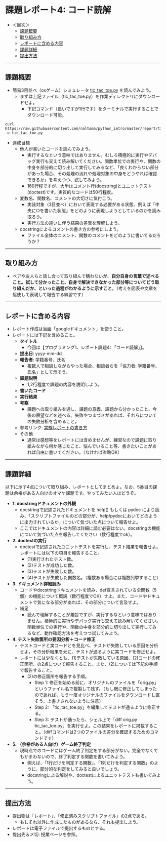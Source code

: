 # 課題レポート4: コード読解

- ＜目次＞
  - <a href="#abst">課題概要</a>
  - <a href="#howto">取り組み方</a>
  - <a href="#report">レポートに含める内容</a>
  - <a href="#level1">課題詳細</a>
  - <a href="#upload">提出方法</a>

<hr>

## <a name="abst">課題概要</a>
- 簡易3目並べ（oxゲーム）シミュレータ [tic_tac_toe.py](./tic_tac_toe.py) を読んでみよう。
  - まずは上記ファイル（tic_tac_toe.py）を作業ディレクトリにダウンロードせよ。
    - 下記コマンド（長いですが1行です）をターミナルで実行することでダウンロード可能。

```
curl https://raw.githubusercontent.com/naltoma/python_intro/master/report/tic_tac_toe.py -o tic_tac_toe.py
```

- 達成目標
  - 他人が書いたコードを読んでみよう。
    - 実行するなという意味ではありません。むしろ積極的に実行やデバッグ実行も交えて読み解いてください。関数単位での実行や、関数の中身を部分的に切り出して実行してみるなど、「良くわからない部分があった場合、その処理の流れや処理対象の中身をどうやれば確認できるか」を考えつつ、試してみよう。
    - 160行程ですが、大半はコメント行(docstring)とユニットテスト(doctest)です。実質的なコードは50行程度。
  - 変数名、関数名、コメントの大切さに気付こう。
    - 実装対象（3目並べ）において表現する必要がある状態、例えば「中央に○を書いた状態」をどのように表現しようとしているのかを読み取ろう。
    - 実行方法の違いに伴う結果の差異を理解しよう。
  - docstringによるコメントの書き方の参考にしよう。
    - ファイル全体のコメント、関数のコメントをどのように書いてるだろうか？

<hr>

## <a name="howto">取り組み方</a>
- ペアや友人らと話し合って取り組んで構わないが、**自分自身の言葉で述べること。試して分かったこと、自身で解決できなかった部分等についてどう取り組んだか、といった過程がわかるように示すこと**。（考えを図表や文章を駆使して表現して報告する練習です）

<hr>

## <a name="report">レポートに含める内容</a>
- レポート作成は当面「googleドキュメント」を使うこと。
- レポートには下記を含めること。
  - **タイトル**
    - 今回は【プログラミング1、レポート課題4: 「コード読解」】。
  - **提出日**: yyyy-mm-dd
  - **報告者**: 学籍番号、氏名
    - 複数人で相談しながらやった場合、相談者らを「協力者: 学籍番号、氏名」として示そう。
  - **課題説明**
    - 1,2行程度で課題の内容を説明しよう。
  - **書いたコード**
  - **実行結果**
  - **考察**
    - 課題への取り組みを通し、課題の意義、課題から分かったこと、今後の展望などを述べる。失敗やつまづきがあれば、それらについての失敗分析を含めること。
  - 参考リンク: [実験レポートの書き方](http://www.report.gusoku.net/jikken/jikkenreport.html)
  - その他
    - 通常は感想等をレポートには含めませんが、練習なので課題に取り組みながら何か感じたこと、悩んでいること等、書きたいことがあれば自由に書いてください。（なければ省略OK）

<hr>

## <a name="level">課題詳細</a>
以下に示す4点について取り組み、レポートとしてまとめよ。なお、5番目の課題は余裕がある人向けのオマケ課題です。やってみたい人はどうぞ。

- **1. docstringドキュメントの外観**
  - docstringで記述されたドキュメントを help() もしくは pydoc により読み、「スクリプトファイルのどの部分が、help/pydocにおいてどのように出力されているか」について気づいた点について報告せよ。
  - ここではドキュメントの内容は詳細に読む必要はない。docstringの機能について気づいた点を報告してください（数行程度でok）。
- **2. doctestの実行**
  - doctestで記述されたユニットテストを実行し、テスト結果を報告せよ。レポートには以下の項目を報告すること。
    - (1)実行されたテスト数。
    - (2)テストが成功した数。
    - (3)テストが失敗した数。
    - (4)テストが失敗した関数名。（複数ある場合には複数列挙すること）
- **3. ドキュメント詳細読み**
  - コードやdocstringドキュメントを読み、def宣言されている全関数（5個）の機能について概説（数行程度でOK）せよ。また、コードやドキュメントで気になる部分があれば、その部分について言及せよ。
  - 補足
    - 読んで理解することが趣旨ですが、実行するなという意味ではありません。積極的に実行やデバッグ実行も交えて読み解いてください。関数単位での実行や、関数の中身を部分的に切り出して実行してみるなど、動作確認方法を考えつつ試してみよう。
- **4. テスト失敗箇所の要因分析＋コード修正**
  - テストコードと実コードとを見比べ、テストが失敗している原因を分析せよ。その分析結果を元に、テストが通るように実コードを修正せよ。
  - レポートには少なくとも、(1)テストが失敗している原因、(2)コードの修正箇所、の2点について報告すること。また、(2)については下記の手順で報告すること。
    - (2)の修正箇所を報告する手順。
      - Step 1: 修正を始める前に、オリジナルのファイルを「orig.py」というファイル名で複製して残す。（もし既に修正してしまったのであれば、もう一度オリジナルのファイルをダウンロードし直そう。上書きされないように注意）
      - Step 2: 「tic_tac_toe.py」を編集してテストが通るように修正する。
      - Step 3: テストが通ったら、シェル上で「diff orig.py tic_tac_toe.py」を実行せよ。この結果をレポートに掲載すること。（diffコマンドは2つのファイルの差分を確認するためのコマンドです）
- **5. （余裕がある人向け）ゲーム終了判定**
  - 現時点でのコードにはゲーム終了判定をする部分がない。完全でなくてもかまわないので、終了判定する関数を書いてみよう。
    - 例えば、「1行だけを判定する関数」、「1列だけを判定する関数」のように、部分的な判定をしてみると良いでしょう。
    - docstringによる解説や、doctestによるユニットテストも書いてみよう。

<hr>

## <a name="upload">提出方法</a>
- 提出物は「レポート」、「修正済みスクリプトファイル」の2点である。
  - もしそれ以外に作成したものがあるなら、それも提出しよう。
- レポートは電子ファイルで提出するものとする。
- 提出先＆〆切: 授業ページを参照。
